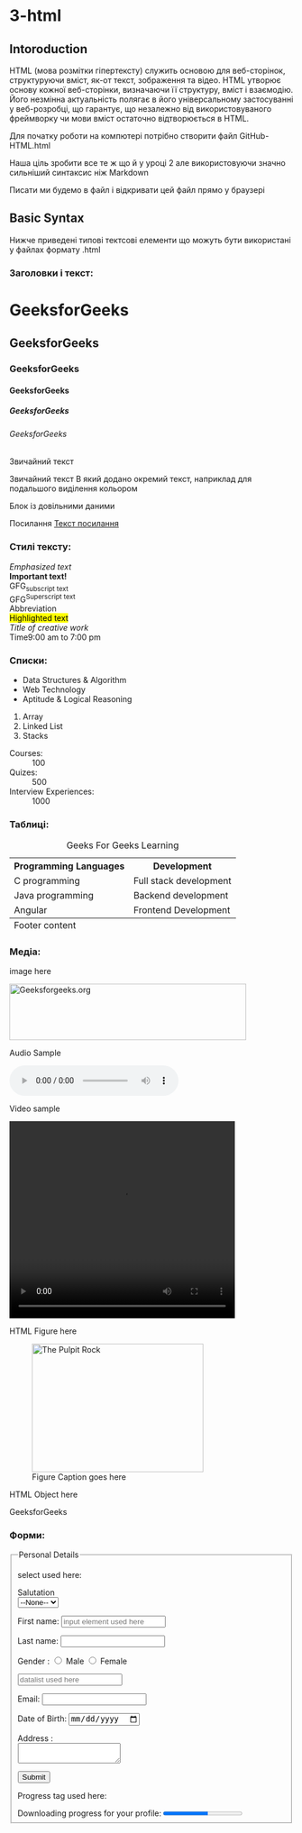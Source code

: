 # 3-html

## Intoroduction
HTML (мова розмітки гіпертексту) служить основою для веб-сторінок, структуруючи вміст, як-от текст, зображення та відео. HTML утворює основу кожної веб-сторінки, визначаючи її структуру, вміст і взаємодію. Його незмінна актуальність полягає в його універсальному застосуванні у веб-розробці, що гарантує, що незалежно від використовуваного фреймворку чи мови вміст остаточно відтворюється в HTML.

Для початку роботи на компютері потрібно створити файл GitHub-HTML.html

Наша ціль зробити все те ж що й у уроці 2 але використовуючи значно сильніший синтаксис ніж Markdown

Писати ми будемо в файл і відкривати цей файл прямо у браузері

## Basic Syntax
Нижче приведені типові тектсові елементи що можуть бути використані у файлах формату .html

### Заголовки і текст:

<h1>GeeksforGeeks</h1>
<h2>GeeksforGeeks</h2>
<h3>GeeksforGeeks</h3>
<h4>GeeksforGeeks</h4>
<h5>GeeksforGeeks</h5>
<h6>GeeksforGeeks</h6>

<p>Звичайний текст</p>

<p>Звичайний текст <span>В який додано окремий текст, наприклад для подальшого виділення кольором</span></p>

<div>Блок із довільними даними</div>

<p>
    Посилання
    <!-- anchor tag starts -->
    <a href="https://www.geeksforgeeks.org">
        Текст посилання
    </a>
    <!-- anchor tag ends -->
</p>

### Стилі тексту:

<!-- emphasis -->
<div><em>Emphasized text</em></div>
<!-- strong -->
<div><strong>Important text!</strong></div>
<!-- subscript -->
<div>GFG<sub>subscript text</sub></div>
<!-- superscript -->
<div>GFG<sup>Superscript text</sup></div>
<!-- abbreviation -->
<div><abbr>Abbreviation</abbr></div>
<!-- mark -->
<div><mark>Highlighted text</mark></div>
<!-- cite -->
<div><cite>Title of creative work</cite></div>
<!-- time -->
<div>Time<time>9:00 am</time>
    to <time>7:00 pm</time>
</div>

### Списки:
<!-- Unordered List -->
<ul>
    <li>Data Structures & Algorithm</li>
    <li>Web Technology</li>
    <li>Aptitude & Logical Reasoning</li>
</ul>
<!-- Ordered List -->
<ol>
    <li>Array</li>
    <li>Linked List</li>
    <li>Stacks</li>
</ol>
<!-- Description List -->
<dl>
    <dt>Courses:</dt>
    <dd>100 </dd>
    <dt> Quizes:</dt>
    <dd> 500 </dd>
    <dt> Interview Experiences:</dt>
    <dd>1000 </dd>
</dl>

### Таблиці:
<!-- table starts here -->
<table>
    <!-- Table Caption -->
    <caption>Geeks For Geeks Learning</caption>
    <!-- Table row starts -->
    <tr>
        <!--Headers -->
        <th>Programming Languages</th>
        <th>Development</th>
    </tr>
    <!-- Table row ends -->
    <tr>
        <!-- Table data -->
        <td>C programming </td>
        <td>Full stack development</td>
    </tr>
    <tr>
        <td>Java programming</td>
        <td>Backend development</td>
    </tr>
    <tr>
        <td>Angular </td>
        <td>Frontend Development</td>
    </tr>
    <!-- Table Footer starts here -->
    <tfoot>
        <tr>
            <td>Footer content</td>
        </tr>
    </tfoot>
    <!-- Table footer ends here -->
</table>

### Медіа:

<p>image here</p>
<!-- image tag starts here-->
<img src=
"https://media.geeksforgeeks.org/wp-content/uploads/geeksforgeeks-13.png" 
     width="420" height="100" alt="Geeksforgeeks.org">
<!-- image tag ends here-->
<p> Audio Sample</p>
<!-- audio tag starts here -->
<audio controls>
    <source src="test.mp3" type="audio/mp3">
    <source src="test.ogg" type="audio/ogg">
</audio>
<!-- audio tag ends here -->
<p> Video sample</p>
<!-- Video tag starts here -->
<video width="400" height="350" controls>
    <source src="myvid.mp4" type="video/mp4">
    <source src="myvid.ogg" type="video/ogg">
</video>
<!-- Video tag ends here -->
<p> HTML Figure here</p>
<!--HTML figure tag starts here-->
<figure>
    <img src=
"https://media.geeksforgeeks.org/wp-content/uploads/geeks-25.png" 
         width="304" height="228" alt="The Pulpit Rock">
    <figcaption>Figure Caption goes here </figcaption>
</figure>
<!--HTML figure tag ends here-->
<p> HTML Object here</p>
<!--HTML object tag starts here-->
<object data=
"https://media.geeksforgeeks.org/wp-content/cdn-uploads/Geek_logi_-low_res.png"
        width="550px" height="150px">
    GeeksforGeeks
    <!--HTML object tag ends here-->
</object>

### Форми:

<form>
  <fieldset>
      <legend>Personal Details</legend>
      <p>
      <p>select used here:</p>
      <!-- label starts -->
      <label>
          Salutation
          <br />
          <!-- select starts -->
          <select name="salutation">
              <option>--None--</option>
              <option>Mr.</option>
              <option>Ms.</option>
              <option>Mrs.</option>
          </select>
          <!-- select ends -->
      </label>
      <!-- label ends -->
      </p>
      <p>
          <label>First name: 
            <input name="firstName" placeholder="input element used here" />
          </label>
      </p>
      <p>
          <label>Last name: <input name="lastName" /></label>
      </p>
      <p>
          Gender :
          <label>
            <input type="radio" name="gender" value="male" /> Male
          </label>
          <label>
            <input type="radio" name="gender" value="female" /> Female
          </label>
      </p>
      <label Language preferred: </label>
          <input list="lang" placeholder="datalist used here">
          <!--datalist Tag starts here -->
          <datalist id="lang">
              <option value="java"></option>
              <option value="reactjs"></option>
              <option value="php"></option>
              <option value="python"></option>
          </datalist>
          <!--datalist Tag ends here -->
          <p>
              <label>Email:
                 <input type="email" name="email" />
              </label>
          </p>
          <p>
              <label>Date of Birth:
                 <input type="date" name="birthDate"/>
              </label>
          </p>
          <p>
              <!-- HTML address tag -->
              <label>
                  Address :
                  <br />
                  <!--Textarea  -->
                  <textarea name="address" 
                            placeholder="Textarea used here">
                  </textarea>
              </label>
          </p>
          <p>
              <button type="submit">Submit</button>
          </p>
          <p>Progress tag used here:</p>
          Downloading progress for your profile:
          <!--HTML progress tag starts here-->
          <progress value="57" max="100" placeholder="progress tag used here">
          </progress>
          <!--HTML progress tag ends here-->
  </fieldset>
</form>




